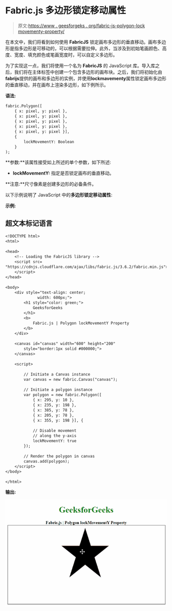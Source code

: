 # Fabric.js 多边形锁定移动属性

> 原文:[https://www . geesforgeks . org/fabric-js-polygon-lock movementy-property/](https://www.geeksforgeeks.org/fabric-js-polygon-lockmovementy-property/)

在本文中，我们将看到如何使用 **FabricJS** 锁定画布多边形的垂直移动。画布多边形是指多边形是可移动的，可以根据需要拉伸。此外，当涉及到初始笔画颜色、高度、宽度、填充颜色或笔画宽度时，可以自定义多边形。

为了实现这一点，我们将使用一个名为 **FabricJS** 的 JavaScript 库。导入库之后，我们将在主体标签中创建一个包含多边形的画布块。之后，我们将初始化由**fabrijs**提供的画布和多边形的实例，并使用**lockmavementy**属性锁定画布多边形的垂直移动，并在画布上渲染多边形，如下例所示。

**语法:**

```
fabric.Polygon([
    { x: pixel, y: pixel },
    { x: pixel, y: pixel },
    { x: pixel, y: pixel },
    { x: pixel, y: pixel },
    { x: pixel, y: pixel }],
    {
        lockMovementY: Boolean
    }
);
```

**参数:**该属性接受如上所述的单个参数，如下所述:

*   **lockMovementY:** 指定是否锁定画布的垂直移动。

**注意:**尺寸像素是创建多边形的必备条件。

以下示例说明了 JavaScript 中的**多边形锁定移动属性**:

**示例:**

## 超文本标记语言

```
<!DOCTYPE html>
<html>

<head>
    <!-- Loading the FabricJS library -->
    <script src=
"https://cdnjs.cloudflare.com/ajax/libs/fabric.js/3.6.2/fabric.min.js">
    </script>
</head>

<body>
    <div style="text-align: center;
              width: 600px;">
        <h1 style="color: green;">
            GeeksforGeeks
        </h1>
        <b>
            Fabric.js | Polygon lockMovementY Property
        </b>
    </div>

    <canvas id="canvas" width="600" height="200" 
        style="border:1px solid #000000;">
    </canvas>

    <script>

        // Initiate a Canvas instance 
        var canvas = new fabric.Canvas("canvas");

        // Initiate a polygon instance 
        var polygon = new fabric.Polygon([
            { x: 295, y: 10 },
            { x: 235, y: 198 },
            { x: 385, y: 78 },
            { x: 205, y: 78 },
            { x: 355, y: 198 }], {

            // Disable movement 
            // along the y-axis
            lockMovementY: true
        });

        // Render the polygon in canvas 
        canvas.add(polygon); 
    </script>
</body>

</html>
```

**输出:**

![](img/a593c453c7be0cb3e7172f5b33c1e53e.png)